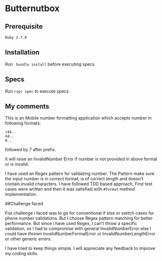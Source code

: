 # Butternutbox

## Prerequisite
``
Ruby 2.7.0
``

## Installation
 Run `` bundle install`` before executing specs
 
## Specs
   Run ``rspc spec`` to execute specs
   
## My comments
This is an Mobile number formatting application which accepts number in following formats:

~~~
+44..
44..
0..
~~~
followed by 7 after prefix.

It will raise an InvalidNumber Error if number is not provided in above format or is invalid.

I have used an Regex pattern for validating number. The Pattern make sure the input number is in correct format, is of correct length and doesn't contain invalid characters.
I have followed TDD based approach, First test cases were written and then it was satisfied with `#format` method implementation.

##Challenge faced

Fist challenge i faced was to go for conventional if else or switch cases for phone number validations. But I choose Regex pattern matching for better performance.
But since i have used Regex, I can't throw a specific validation, so I had to compromise with general InvalidNumberError else I could have thrown InvalidNumberFormatError or InvalidNumberLengthError or other generic errors.

I have tried to keep things simple. I will appreciate any feedback to improve my coding skills.





    
